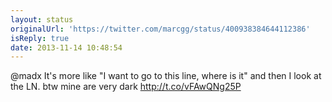```yaml
---
layout: status
originalUrl: 'https://twitter.com/marcgg/status/400938384644112386'
isReply: true
date: 2013-11-14 10:48:54
---
```


@madx It's more like "I want to go to this line, where is it" and then I look at the LN. btw mine are very dark http://t.co/vFAwQNg25P
